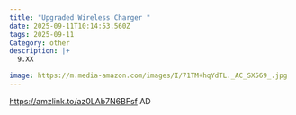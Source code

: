 ```yaml
---
title: "Upgraded Wireless Charger "
date: 2025-09-11T10:14:53.560Z
tags: 2025-09-11
Category: other
description: |+
  9.XX

image: https://m.media-amazon.com/images/I/71TM+hqYdTL._AC_SX569_.jpg
---
```

https://amzlink.to/az0LAb7N6BFsf
AD